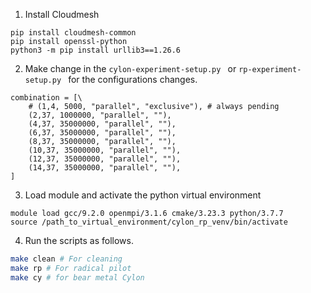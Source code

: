 1. Install Cloudmesh

```
pip install cloudmesh-common
pip install openssl-python
python3 -m pip install urllib3==1.26.6
```

2. Make change in the ```cylon-experiment-setup.py ``` or ```rp-experiment-setup.py ``` for the configurations changes.

```
combination = [\
    # (1,4, 5000, "parallel", "exclusive"), # always pending
    (2,37, 1000000, "parallel", ""), 
    (4,37, 35000000, "parallel", ""), 
    (6,37, 35000000, "parallel", ""), 
    (8,37, 35000000, "parallel", ""), 
    (10,37, 35000000, "parallel", ""), 
    (12,37, 35000000, "parallel", ""), 
    (14,37, 35000000, "parallel", ""),
]
```


3. Load module and activate the python virtual environment

```
module load gcc/9.2.0 openmpi/3.1.6 cmake/3.23.3 python/3.7.7 
source /path_to_virtual_environment/cylon_rp_venv/bin/activate
```
4. Run the scripts  as follows.

```bash
make clean # For cleaning 
make rp # For radical pilot
make cy # for bear metal Cylon

```